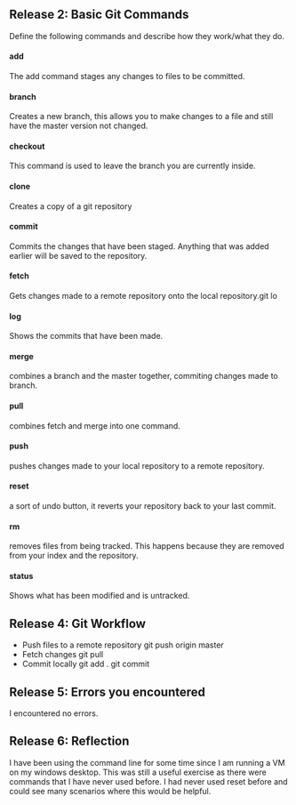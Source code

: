 ## Release 2: Basic Git Commands
Define the following commands and describe how they work/what they do.  


#### add
The add command stages any changes to files to be committed.

#### branch
Creates a new branch, this allows you to make changes to a file and still have the master version not changed. 

#### checkout
This command is used to leave the branch you are currently inside.

#### clone
Creates a copy of a git repository 

#### commit
Commits the changes that have been staged.  Anything that was added earlier will be saved to the repository.

#### fetch
Gets changes made to a remote repository onto the local repository.git lo

#### log
Shows the commits that have been made.

#### merge
combines a branch and the master together, commiting changes made to branch.

#### pull
combines fetch and merge into one command.

#### push
pushes changes made to your local repository to a remote repository.

#### reset
a sort of undo button, it reverts your repository back to your last commit.

#### rm
removes files from being tracked.  This happens because they are removed from your index and the repository.

#### status
Shows what has been modified and is untracked.

## Release 4: Git Workflow

- Push files to a remote repository
git push origin master
- Fetch changes
git pull 
- Commit locally
git add . 
git commit 

## Release 5: Errors you encountered
I encountered no errors.

## Release 6: Reflection
I have been using the command line for some time since I am running a VM on my windows desktop.  This was still a useful exercise as there were commands that I have never used before.  I had never used reset before and could see many scenarios where this would be helpful.  